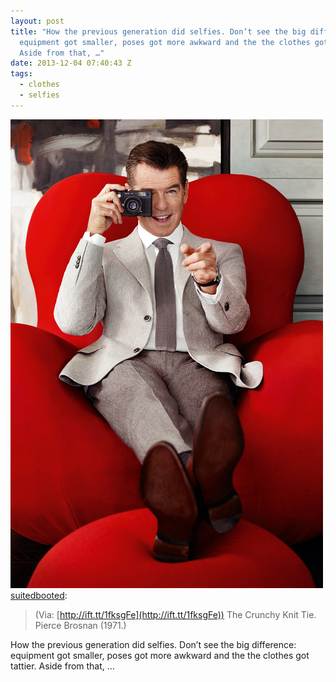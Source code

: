 ```yaml
---
layout: post
title: "How the previous generation did selfies. Don’t see the big difference:
  equipment got smaller, poses got more awkward and the the clothes got tattier.
  Aside from that, …"
date: 2013-12-04 07:40:43 Z
tags:
  - clothes
  - selfies
---
```

![](/media/2013/12/68961780261.jpg)
[suitedbooted](http://suitedbooted.tumblr.com/post/68959964339/via-http-ift-tt-1fksgfe-the-crunchy-knit-tie):

> (Via: [](http://ift.tt/1fksgFe)[http://ift.tt/1fksgFe](http://ift.tt/1fksgFe)) The Crunchy Knit Tie.  
> Pierce Brosnan (1971.)

How the previous generation did selfies. Don’t see the big difference: equipment got smaller, poses got more awkward and the the clothes got tattier. Aside from that, …
